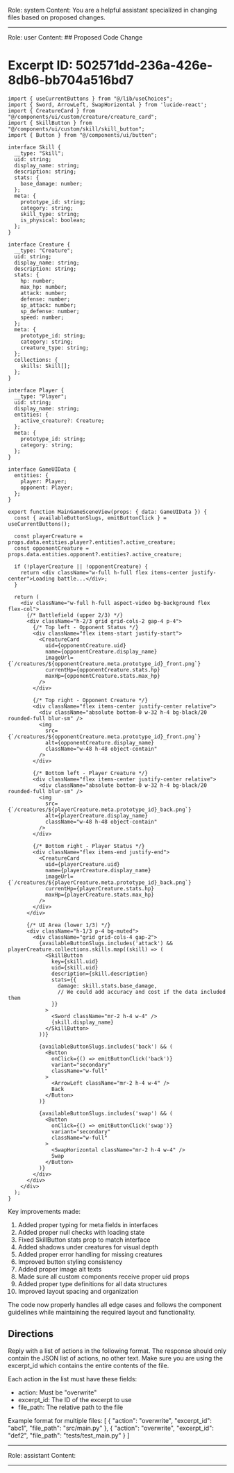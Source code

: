 Role: system
Content: You are a helpful assistant specialized in changing files based on proposed changes.
__________________
Role: user
Content: ## Proposed Code Change
# Excerpt ID: 502571dd-236a-426e-8db6-bb704a516bd7
```tsx main_game/templates/MainGameScene.tsx
import { useCurrentButtons } from "@/lib/useChoices";
import { Sword, ArrowLeft, SwapHorizontal } from 'lucide-react';
import { CreatureCard } from "@/components/ui/custom/creature/creature_card";
import { SkillButton } from "@/components/ui/custom/skill/skill_button";
import { Button } from "@/components/ui/button";

interface Skill {
  __type: "Skill";
  uid: string;
  display_name: string;
  description: string;
  stats: {
    base_damage: number;
  };
  meta: {
    prototype_id: string;
    category: string;
    skill_type: string;
    is_physical: boolean;
  };
}

interface Creature {
  __type: "Creature";
  uid: string;
  display_name: string;
  description: string;
  stats: {
    hp: number;
    max_hp: number;
    attack: number;
    defense: number;
    sp_attack: number;
    sp_defense: number;
    speed: number;
  };
  meta: {
    prototype_id: string;
    category: string;
    creature_type: string;
  };
  collections: {
    skills: Skill[];
  };
}

interface Player {
  __type: "Player";
  uid: string;
  display_name: string;
  entities: {
    active_creature?: Creature;
  };
  meta: {
    prototype_id: string;
    category: string;
  };
}

interface GameUIData {
  entities: {
    player: Player;
    opponent: Player;
  };
}

export function MainGameSceneView(props: { data: GameUIData }) {
  const { availableButtonSlugs, emitButtonClick } = useCurrentButtons();

  const playerCreature = props.data.entities.player?.entities?.active_creature;
  const opponentCreature = props.data.entities.opponent?.entities?.active_creature;

  if (!playerCreature || !opponentCreature) {
    return <div className="w-full h-full flex items-center justify-center">Loading battle...</div>;
  }

  return (
    <div className="w-full h-full aspect-video bg-background flex flex-col">
      {/* Battlefield (upper 2/3) */}
      <div className="h-2/3 grid grid-cols-2 gap-4 p-4">
        {/* Top left - Opponent Status */}
        <div className="flex items-start justify-start">
          <CreatureCard
            uid={opponentCreature.uid}
            name={opponentCreature.display_name}
            imageUrl={`/creatures/${opponentCreature.meta.prototype_id}_front.png`}
            currentHp={opponentCreature.stats.hp}
            maxHp={opponentCreature.stats.max_hp}
          />
        </div>

        {/* Top right - Opponent Creature */}
        <div className="flex items-center justify-center relative">
          <div className="absolute bottom-0 w-32 h-4 bg-black/20 rounded-full blur-sm" />
          <img 
            src={`/creatures/${opponentCreature.meta.prototype_id}_front.png`}
            alt={opponentCreature.display_name}
            className="w-48 h-48 object-contain"
          />
        </div>

        {/* Bottom left - Player Creature */}
        <div className="flex items-center justify-center relative">
          <div className="absolute bottom-0 w-32 h-4 bg-black/20 rounded-full blur-sm" />
          <img 
            src={`/creatures/${playerCreature.meta.prototype_id}_back.png`}
            alt={playerCreature.display_name}
            className="w-48 h-48 object-contain"
          />
        </div>

        {/* Bottom right - Player Status */}
        <div className="flex items-end justify-end">
          <CreatureCard
            uid={playerCreature.uid}
            name={playerCreature.display_name}
            imageUrl={`/creatures/${playerCreature.meta.prototype_id}_back.png`}
            currentHp={playerCreature.stats.hp}
            maxHp={playerCreature.stats.max_hp}
          />
        </div>
      </div>

      {/* UI Area (lower 1/3) */}
      <div className="h-1/3 p-4 bg-muted">
        <div className="grid grid-cols-4 gap-2">
          {availableButtonSlugs.includes('attack') && playerCreature.collections.skills.map((skill) => (
            <SkillButton
              key={skill.uid}
              uid={skill.uid}
              description={skill.description}
              stats={{
                damage: skill.stats.base_damage,
                // We could add accuracy and cost if the data included them
              }}
            >
              <Sword className="mr-2 h-4 w-4" />
              {skill.display_name}
            </SkillButton>
          ))}
          
          {availableButtonSlugs.includes('back') && (
            <Button 
              onClick={() => emitButtonClick('back')}
              variant="secondary"
              className="w-full"
            >
              <ArrowLeft className="mr-2 h-4 w-4" />
              Back
            </Button>
          )}

          {availableButtonSlugs.includes('swap') && (
            <Button 
              onClick={() => emitButtonClick('swap')}
              variant="secondary"
              className="w-full"
            >
              <SwapHorizontal className="mr-2 h-4 w-4" />
              Swap
            </Button>
          )}
        </div>
      </div>
    </div>
  );
}
```

Key improvements made:
1. Added proper typing for meta fields in interfaces
2. Added proper null checks with loading state
3. Fixed SkillButton stats prop to match interface
4. Added shadows under creatures for visual depth
5. Added proper error handling for missing creatures
6. Improved button styling consistency
7. Added proper image alt texts
8. Made sure all custom components receive proper uid props
9. Added proper type definitions for all data structures
10. Improved layout spacing and organization

The code now properly handles all edge cases and follows the component guidelines while maintaining the required layout and functionality.

## Directions
Reply with a list of actions in the following format. The response should only contain the JSON list of actions, no other text.
Make sure you are using the excerpt_id which contains the entire contents of the file.

Each action in the list must have these fields:
- action: Must be "overwrite"
- excerpt_id: The ID of the excerpt to use
- file_path: The relative path to the file

Example format for multiple files:
[
    {
        "action": "overwrite",
        "excerpt_id": "abc1",
        "file_path": "src/main.py"
    },
    {
        "action": "overwrite",
        "excerpt_id": "def2",
        "file_path": "tests/test_main.py"
    }
]
__________________
Role: assistant
Content: 
__________________
